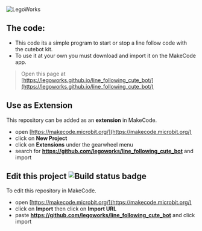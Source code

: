 ![LegoWorks](https://user-images.githubusercontent.com/106318228/200198411-2eae259f-2366-4801-989a-78bde47ae537.png)

## The code:

* This code its a simple program to start or stop a line follow code with the cutebot kit. 
* To use it at your own you must download and import it on the MakeCode app.





> Open this page at [https://legoworks.github.io/line_following_cute_bot/](https://legoworks.github.io/line_following_cute_bot/)

## Use as Extension

This repository can be added as an **extension** in MakeCode.

* open [https://makecode.microbit.org/](https://makecode.microbit.org/)
* click on **New Project**
* click on **Extensions** under the gearwheel menu
* search for **https://github.com/legoworks/line_following_cute_bot** and import

## Edit this project ![Build status badge](https://github.com/legoworks/line_following_cute_bot/workflows/MakeCode/badge.svg)

To edit this repository in MakeCode.

* open [https://makecode.microbit.org/](https://makecode.microbit.org/)
* click on **Import** then click on **Import URL**
* paste **https://github.com/legoworks/line_following_cute_bot** and click import

